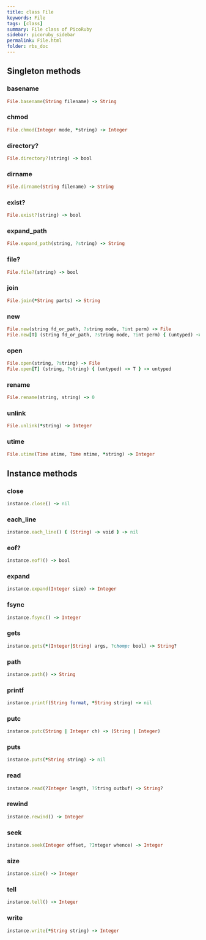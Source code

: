 ```yaml
---
title: class File
keywords: File
tags: [class]
summary: File class of PicoRuby
sidebar: picoruby_sidebar
permalink: File.html
folder: rbs_doc
---
```

## Singleton methods
### basename

```ruby
File.basename(String filename) -> String
```
### chmod

```ruby
File.chmod(Integer mode, *string) -> Integer
```
### directory?

```ruby
File.directory?(string) -> bool
```
### dirname

```ruby
File.dirname(String filename) -> String
```
### exist?

```ruby
File.exist?(string) -> bool
```
### expand_path

```ruby
File.expand_path(string, ?string) -> String
```
### file?

```ruby
File.file?(string) -> bool
```
### join

```ruby
File.join(*String parts) -> String
```
### new

```ruby
File.new(string fd_or_path, ?string mode, ?int perm) -> File
File.new[T] (string fd_or_path, ?string mode, ?int perm) { (untyped) -> T } -> untyped
```
### open

```ruby
File.open(string, ?string) -> File
File.open[T] (string, ?string) { (untyped) -> T } -> untyped
```
### rename

```ruby
File.rename(string, string) -> 0
```
### unlink

```ruby
File.unlink(*string) -> Integer
```
### utime

```ruby
File.utime(Time atime, Time mtime, *string) -> Integer
```
## Instance methods
### close

```ruby
instance.close() -> nil
```
### each_line

```ruby
instance.each_line() { (String) -> void } -> nil
```
### eof?

```ruby
instance.eof?() -> bool
```
### expand

```ruby
instance.expand(Integer size) -> Integer
```
### fsync

```ruby
instance.fsync() -> Integer
```
### gets

```ruby
instance.gets(*(Integer|String) args, ?chomp: bool) -> String?
```
### path

```ruby
instance.path() -> String
```
### printf

```ruby
instance.printf(String format, *String string) -> nil
```
### putc

```ruby
instance.putc(String | Integer ch) -> (String | Integer)
```
### puts

```ruby
instance.puts(*String string) -> nil
```
### read

```ruby
instance.read(?Integer length, ?String outbuf) -> String?
```
### rewind

```ruby
instance.rewind() -> Integer
```
### seek

```ruby
instance.seek(Integer offset, ?Integer whence) -> Integer
```
### size

```ruby
instance.size() -> Integer
```
### tell

```ruby
instance.tell() -> Integer
```
### write

```ruby
instance.write(*String string) -> Integer
```
